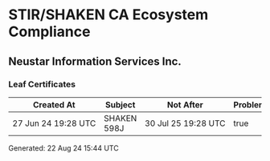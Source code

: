 # STIR/SHAKEN CA Ecosystem Compliance

## Neustar Information Services Inc.

### Leaf Certificates

| Created At | Subject | Not After | Problems | Link |
|------------|---------|-----------|----------|------|
| 27&#160;Jun&#160;24&#160;19:28&#160;UTC | SHAKEN 598J | 30&#160;Jul&#160;25&#160;19:28&#160;UTC | true | [view](../CERTS/3b3c2e30fab9b2795c931a5b76c2869e8b3181bdeda94ce241465f7426b47fe2/README.md) |


Generated: 22 Aug 24 15:44 UTC